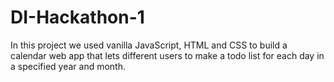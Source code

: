 # DI-Hackathon-1
In this project we used vanilla JavaScript, HTML and CSS to build a calendar web app that lets different users to make a todo list for each day in a specified year and month.
